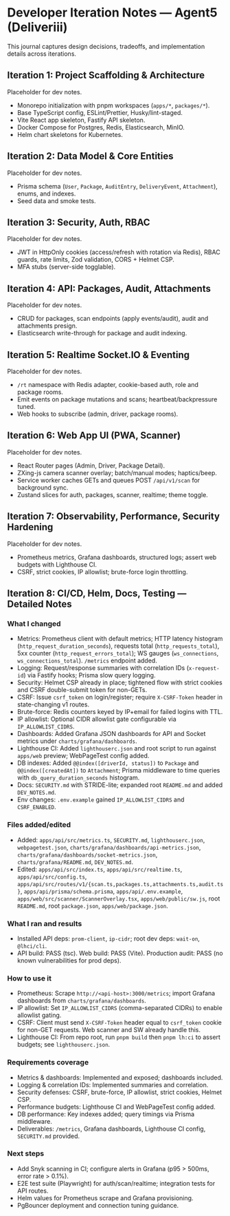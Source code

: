 # Developer Iteration Notes — Agent5 (Deliveriii)

This journal captures design decisions, tradeoffs, and implementation details across iterations.

## Iteration 1: Project Scaffolding & Architecture

Placeholder for dev notes.

- Monorepo initialization with pnpm workspaces (`apps/*`, `packages/*`).
- Base TypeScript config, ESLint/Prettier, Husky/lint-staged.
- Vite React app skeleton, Fastify API skeleton.
- Docker Compose for Postgres, Redis, Elasticsearch, MinIO.
- Helm chart skeletons for Kubernetes.

## Iteration 2: Data Model & Core Entities

Placeholder for dev notes.

- Prisma schema (`User`, `Package`, `AuditEntry`, `DeliveryEvent`, `Attachment`), enums, and indexes.
- Seed data and smoke tests.

## Iteration 3: Security, Auth, RBAC

Placeholder for dev notes.

- JWT in HttpOnly cookies (access/refresh with rotation via Redis), RBAC guards, rate limits, Zod validation, CORS + Helmet CSP.
- MFA stubs (server-side togglable).

## Iteration 4: API: Packages, Audit, Attachments

Placeholder for dev notes.

- CRUD for packages, scan endpoints (apply events/audit), audit and attachments presign.
- Elasticsearch write-through for package and audit indexing.

## Iteration 5: Realtime Socket.IO & Eventing

Placeholder for dev notes.

- `/rt` namespace with Redis adapter, cookie-based auth, role and package rooms.
- Emit events on package mutations and scans; heartbeat/backpressure tuned.
- Web hooks to subscribe (admin, driver, package rooms).

## Iteration 6: Web App UI (PWA, Scanner)

Placeholder for dev notes.

- React Router pages (Admin, Driver, Package Detail).
- ZXing-js camera scanner overlay; batch/manual modes; haptics/beep.
- Service worker caches GETs and queues POST `/api/v1/scan` for background sync.
- Zustand slices for auth, packages, scanner, realtime; theme toggle.

## Iteration 7: Observability, Performance, Security Hardening

Placeholder for dev notes.

- Prometheus metrics, Grafana dashboards, structured logs; assert web budgets with Lighthouse CI.
- CSRF, strict cookies, IP allowlist; brute-force login throttling.

## Iteration 8: CI/CD, Helm, Docs, Testing — Detailed Notes

### What I changed

- Metrics: Prometheus client with default metrics; HTTP latency histogram (`http_request_duration_seconds`), requests total (`http_requests_total`), 5xx counter (`http_request_errors_total`); WS gauges (`ws_connections`, `ws_connections_total`). `/metrics` endpoint added.
- Logging: Request/response summaries with correlation IDs (`x-request-id`) via Fastify hooks; Prisma slow query logging.
- Security: Helmet CSP already in place; tightened flow with strict cookies and CSRF double-submit token for non-GETs.
- CSRF: Issue `csrf_token` on login/register; require `X-CSRF-Token` header in state-changing v1 routes.
- Brute-force: Redis counters keyed by IP+email for failed logins with TTL.
- IP allowlist: Optional CIDR allowlist gate configurable via `IP_ALLOWLIST_CIDRS`.
- Dashboards: Added Grafana JSON dashboards for API and Socket metrics under `charts/grafana/dashboards`.
- Lighthouse CI: Added `lighthouserc.json` and root script to run against `apps/web` preview; WebPageTest config added.
- DB indexes: Added `@@index([driverId, status])` to `Package` and `@@index([createdAt])` to `Attachment`; Prisma middleware to time queries with `db_query_duration_seconds` histogram.
- Docs: `SECURITY.md` with STRIDE-lite; expanded root `README.md` and added `DEV_NOTES.md`.
- Env changes: `.env.example` gained `IP_ALLOWLIST_CIDRS` and `CSRF_ENABLED`.

### Files added/edited

- Added: `apps/api/src/metrics.ts`, `SECURITY.md`, `lighthouserc.json`, `webpagetest.json`, `charts/grafana/dashboards/api-metrics.json`, `charts/grafana/dashboards/socket-metrics.json`, `charts/grafana/README.md`, `DEV_NOTES.md`.
- Edited: `apps/api/src/index.ts`, `apps/api/src/realtime.ts`, `apps/api/src/config.ts`, `apps/api/src/routes/v1/{scan.ts,packages.ts,attachments.ts,audit.ts}`, `apps/api/prisma/schema.prisma`, `apps/api/.env.example`, `apps/web/src/scanner/ScannerOverlay.tsx`, `apps/web/public/sw.js`, root `README.md`, root `package.json`, `apps/web/package.json`.

### What I ran and results

- Installed API deps: `prom-client`, `ip-cidr`; root dev deps: `wait-on`, `@lhci/cli`.
- API build: PASS (tsc). Web build: PASS (Vite). Production audit: PASS (no known vulnerabilities for prod deps).

### How to use it

- Prometheus: Scrape `http://<api-host>:3000/metrics`; import Grafana dashboards from `charts/grafana/dashboards`.
- IP allowlist: Set `IP_ALLOWLIST_CIDRS` (comma-separated CIDRs) to enable allowlist gating.
- CSRF: Client must send `X-CSRF-Token` header equal to `csrf_token` cookie for non-GET requests. Web scanner and SW already handle this.
- Lighthouse CI: From repo root, run `pnpm build` then `pnpm lh:ci` to assert budgets; see `lighthouserc.json`.

### Requirements coverage

- Metrics & dashboards: Implemented and exposed; dashboards included.
- Logging & correlation IDs: Implemented summaries and correlation.
- Security defenses: CSRF, brute-force, IP allowlist, strict cookies, Helmet CSP.
- Performance budgets: Lighthouse CI and WebPageTest config added.
- DB performance: Key indexes added; query timings via Prisma middleware.
- Deliverables: `/metrics`, Grafana dashboards, Lighthouse CI config, `SECURITY.md` provided.

### Next steps

- Add Snyk scanning in CI; configure alerts in Grafana (p95 > 500ms, error rate > 0.1%).
- E2E test suite (Playwright) for auth/scan/realtime; integration tests for API routes.
- Helm values for Prometheus scrape and Grafana provisioning.
- PgBouncer deployment and connection tuning guidance.
